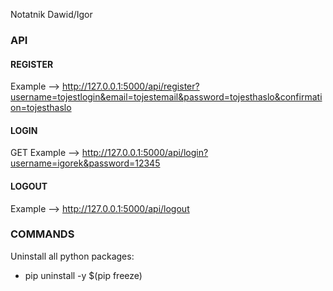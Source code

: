 Notatnik Dawid/Igor

### API

#### REGISTER

Example --> http://127.0.0.1:5000/api/register?username=tojestlogin&email=tojestemail&password=tojesthaslo&confirmation=tojesthaslo

#### LOGIN

GET
Example --> http://127.0.0.1:5000/api/login?username=igorek&password=12345

#### LOGOUT

Example --> http://127.0.0.1:5000/api/logout

### COMMANDS

Uninstall all python packages:

- pip uninstall -y $(pip freeze)
